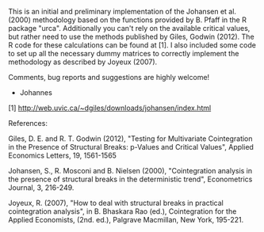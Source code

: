 This is an initial and preliminary implementation of the Johansen et al. (2000) methodology based on the functions provided by B. Pfaff in the R package "urca". 
Additionally you can't rely on the available critical values, but rather need to use the methods published by Giles, Godwin (2012). The R code for these calculations can be found at [1].
I also included some code to set up all the necessary dummy matrices to correctly implement the methodology as described by Joyeux (2007).

Comments, bug reports and suggestions are highly welcome!

- Johannes

[1] http://web.uvic.ca/~dgiles/downloads/johansen/index.html



References:

Giles, D. E. and R. T. Godwin (2012), "Testing for Multivariate Cointegration in the Presence of Structural Breaks: p-Values and Critical Values", Applied Economics Letters, 19, 1561-1565

Johansen, S., R. Mosconi and B. Nielsen (2000), "Cointegration analysis in the presence of structural breaks in the deterministic trend", Econometrics Journal, 3, 216-249. 

 Joyeux, R. (2007), "How to deal with structural breaks in practical cointegration analysis", in B. Bhaskara Rao (ed.), Cointegration for the Applied Economists, (2nd. ed.), Palgrave Macmillan, New York, 195-221.

